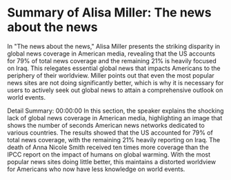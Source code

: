 # Summary of Alisa Miller: The news about the news

In "The news about the news," Alisa Miller presents the striking disparity in global news coverage in American media, revealing that the US accounts for 79% of total news coverage and the remaining 21% is heavily focused on Iraq. This relegates essential global news that impacts Americans to the periphery of their worldview. Miller points out that even the most popular news sites are not doing significantly better, which is why it is necessary for users to actively seek out global news to attain a comprehensive outlook on world events.

Detail Summary: 
00:00:00
In this section, the speaker explains the shocking lack of global news coverage in American media, highlighting an image that shows the number of seconds American news networks dedicated to various countries. The results showed that the US accounted for 79% of total news coverage, with the remaining 21% heavily reporting on Iraq. The death of Anna Nicole Smith received ten times more coverage than the IPCC report on the impact of humans on global warming. With the most popular news sites doing little better, this maintains a distorted worldview for Americans who now have less knowledge on world events.

